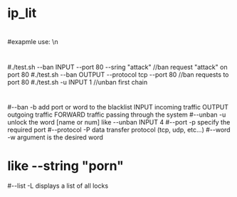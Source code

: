 # ip_lit
#
#exapmle use: \n
#
#./test.sh --ban INPUT --port 80 --sring "attack"  //ban request "attack" on port 80
#./test.sh --ban OUTPUT --protocol tcp --port 80   //ban requests to port 80
#./test.sh -u INPUT 1                              //unban first chain
#
#--ban        -b         add port or word to the blacklist
        INPUT           incoming traffic
        OUTPUT          outgoing traffic
        FORWARD         traffic passing through the system
#--unban      -u         unlock the word
        [name or num]               like --unban INPUT 4
#--port       -p         specify the required port
#--protocol   -P         data transfer protocol (tcp, udp, etc...)
#--word       -w         argument is the desired word
#                                    like --string "porn"
#--list       -L         displays a list of all locks
